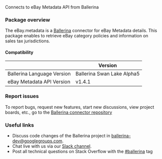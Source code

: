 Connects to eBay Metadata API from Ballerina
### Package overview
The eBay.metadata is a [Ballerina](https://ballerina.io/) connector for eBay Metadata details.
This package enables to retrieve eBay category policies and information on sales tax jurisdictions.

#### Compatibility
|                                   | Version                       |
|-----------------------------------|-------------------------------|
| Ballerina Language Version        | Ballerina Swan Lake Alpha5    |
| eBay Metadata API Version         | v1.4.1                        |

### Report issues
To report bugs, request new features, start new discussions, view project boards, etc., go to the [Ballerina connector repository](link)

### Useful links
- Discuss code changes of the Ballerina project in [ballerina-dev@googlegroups.com](mailto:ballerina-dev@googlegroups.com).
- Chat live with us via our [Slack channel](https://ballerina.io/community/slack/).
- Post all technical questions on Stack Overflow with the [#ballerina](https://stackoverflow.com/questions/tagged/ballerina) tag